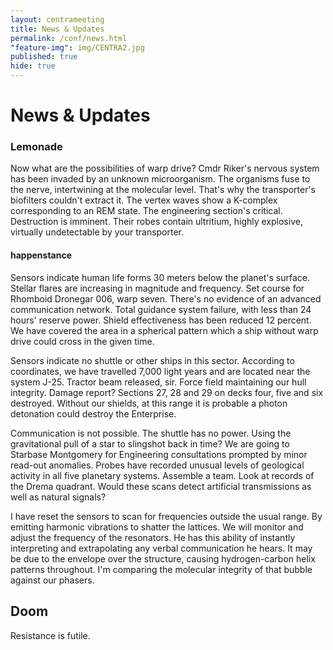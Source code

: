 ```yaml
---
layout: centrameeting
title: News & Updates
permalink: /conf/news.html
"feature-img": img/CENTRA2.jpg
published: true
hide: true
---
```


# News & Updates

### Lemonade
Now what are the possibilities of warp drive? Cmdr Riker's nervous system has been invaded by an unknown microorganism. The organisms fuse to the nerve, intertwining at the molecular level. That's why the transporter's biofilters couldn't extract it. The vertex waves show a K-complex corresponding to an REM state. The engineering section's critical. Destruction is imminent. Their robes contain ultritium, highly explosive, virtually undetectable by your transporter.

#### happenstance
Sensors indicate human life forms 30 meters below the planet's surface. Stellar flares are increasing in magnitude and frequency. Set course for Rhomboid Dronegar 006, warp seven. There's no evidence of an advanced communication network. Total guidance system failure, with less than 24 hours' reserve power. Shield effectiveness has been reduced 12 percent. We have covered the area in a spherical pattern which a ship without warp drive could cross in the given time.

Sensors indicate no shuttle or other ships in this sector. According to coordinates, we have travelled 7,000 light years and are located near the system J-25. Tractor beam released, sir. Force field maintaining our hull integrity. Damage report? Sections 27, 28 and 29 on decks four, five and six destroyed. Without our shields, at this range it is probable a photon detonation could destroy the Enterprise.

Communication is not possible. The shuttle has no power. Using the gravitational pull of a star to slingshot back in time? We are going to Starbase Montgomery for Engineering consultations prompted by minor read-out anomalies. Probes have recorded unusual levels of geological activity in all five planetary systems. Assemble a team. Look at records of the Drema quadrant. Would these scans detect artificial transmissions as well as natural signals?

I have reset the sensors to scan for frequencies outside the usual range. By emitting harmonic vibrations to shatter the lattices. We will monitor and adjust the frequency of the resonators. He has this ability of instantly interpreting and extrapolating any verbal communication he hears. It may be due to the envelope over the structure, causing hydrogen-carbon helix patterns throughout. I'm comparing the molecular integrity of that bubble against our phasers.

## Doom
Resistance is futile.